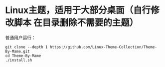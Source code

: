 # Linux主题，适用于大部分桌面（自行修改脚本 在目录删除不需要的主题）

普通用户运行：
```
git clone --depth 1 https://github.com/Linux-Theme-Collection/Theme-By-Mame.git
cd Theme-By-Mame
./install.sh
```

